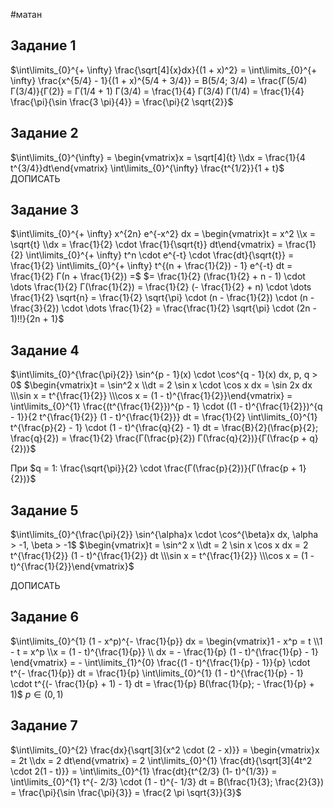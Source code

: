 #матан 
## Задание 1
$\int\limits_{0}^{+ \infty} \frac{\sqrt[4]{x}dx}{(1 + x)^2} = \int\limits_{0}^{+ \infty} \frac{x^{5/4} - 1}{(1 + x)^{5/4 + 3/4}} = B(5/4; 3/4) = \frac{Г(5/4) Г(3/4)}{Г(2)} = Г(1/4 + 1) Г(3/4) = \frac{1}{4} Г(3/4) Г(1/4) = \frac{1}{4} \frac{\pi}{\sin \frac{3 \pi}{4}} = \frac{\pi}{2 \sqrt{2}}$

## Задание 2
$\int\limits_{0}^{\infty} = \begin{vmatrix}x = \sqrt[4]{t} \\dx = \frac{1}{4 t^{3/4}}dt\end{vmatrix} \int\limits_{0}^{\infty} \frac{t^{1/2}}{1 + t}$
ДОПИСАТЬ
## Задание 3
$\int\limits_{0}^{+ \infty} x^{2n} e^{-x^2} dx = \begin{vmatrix}t = x^2 \\x = \sqrt{t} \\dx = \frac{1}{2} \cdot \frac{1}{\sqrt{t}} dt\end{vmatrix} = \frac{1}{2} \int\limits_{0}^{+ \infty} t^n \cdot e^{-t} \cdot \frac{dt}{\sqrt{t}} = \frac{1}{2} \int\limits_{0}^{+ \infty} t^{(n + \frac{1}{2}) - 1} e^{-t} dt = \frac{1}{2} Г(n + \frac{1}{2}) =$
$= \frac{1}{2} (\frac{1}{2} + n - 1) \cdot \dots \frac{1}{2} Г(\frac{1}{2}) = \frac{1}{2} (- \frac{1}{2} + n) \cdot \dots \frac{1}{2} \sqrt{n} = \frac{1}{2} \sqrt{\pi} \cdot (n - \frac{1}{2}) \cdot (n - \frac{3}{2}) \cdot \dots \frac{1}{2} = \frac{\frac{1}{2} \sqrt{\pi} \cdot (2n - 1)!!}{2n + 1}$

## Задание 4
$\int\limits_{0}^{\frac{\pi}{2}} \sin^{p - 1}(x) \cdot \cos^{q - 1}(x) dx, p, q > 0$
$\begin{vmatrix}t = \sin^2 x \\dt = 2 \sin x \cdot \cos x dx = \sin 2x dx \\\sin x = t^{\frac{1}{2}} \\\cos x = (1 - t)^{\frac{1}{2}}\end{vmatrix} = \int\limits_{0}^{1} \frac{(t^{\frac{1}{2}})^{p - 1} \cdot ((1 - t)^{\frac{1}{2}})^{q - 1}}{2 t^{\frac{1}{2}} (1 - t)^{\frac{1}{2}}} dt = \frac{1}{2} \int\limits_{0}^{1} t^{\frac{p}{2} - 1} \cdot (1 - t)^{\frac{q}{2} - 1} dt = \frac{B}{2}(\frac{p}{2}; \frac{q}{2}) = \frac{1}{2} \frac{Г(\frac{p}{2}) Г(\frac{q}{2})}{Г(\frac{p + q}{2})}$

При $q = 1: \frac{\sqrt{\pi}}{2} \cdot \frac{Г(\frac{p}{2})}{Г(\frac{p + 1}{2})}$

## Задание 5
$\int\limits_{0}^{\frac{\pi}{2}} \sin^{\alpha}x \cdot \cos^{\beta}x dx, \alpha > -1, \beta > -1$
$\begin{vmatrix}t = \sin^2 x \\dt = 2 \sin x \cos x dx = 2 t^{\frac{1}{2}} (1 - t)^{\frac{1}{2}} dt \\\sin x = t^{\frac{1}{2}} \\\cos x = (1 - t)^{\frac{1}{2}}\end{vmatrix}$

ДОПИСАТЬ

## Задание 6
$\int\limits_{0}^{1} (1 - x^p)^{- \frac{1}{p}} dx = \begin{vmatrix}1 - x^p = t \\1 - t = x^p \\x = (1 - t)^{\frac{1}{p}} \\ dx = - \frac{1}{p} (1 - t)^{\frac{1}{p} - 1} \end{vmatrix} = - \int\limits_{1}^{0} \frac{(1 - t)^{\frac{1}{p} - 1}}{p} \cdot t^{- \frac{1}{p}} dt = \frac{1}{p} \int\limits_{0}^{1} (1 - t)^{\frac{1}{p} - 1} \cdot t^{(- \frac{1}{p} + 1) - 1} dt = \frac{1}{p} B(\frac{1}{p}; - \frac{1}{p} + 1)$
$p \in (0, 1)$

## Задание 7
$\int\limits_{0}^{2} \frac{dx}{\sqrt[3]{x^2 \cdot (2 - x)}} = \begin{vmatrix}x = 2t \\dx = 2 dt\end{vmatrix} = 2 \int\limits_{0}^{1} \frac{dt}{\sqrt[3]{4t^2 \cdot 2(1 - t)}} = \int\limits_{0}^{1} \frac{dt}{t^{2/3} (1- t)^{1/3}} = \int\limits_{0}^{1} t^{- 2/3} \cdot (1 - t)^{- 1/3} dt = B(\frac{1}{3}; \frac{2}{3}) = \frac{\pi}{\sin \frac{\pi}{3}} = \frac{2 \pi \sqrt{3}}{3}$